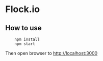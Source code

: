 # Flock.io

## How to use

        npm install
        npm start
        
Then open browser to <http://localhost:3000>